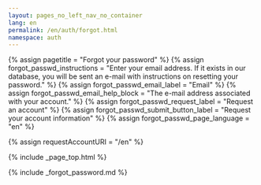 ```yaml
---
layout: pages_no_left_nav_no_container
lang: en
permalink: /en/auth/forgot.html
namespace: auth
---
```


{% assign pagetitle = "Forgot your password" %}
{% assign forgot_passwd_instructions = "Enter your email address. If it exists in our database, you will be sent an e-mail with instructions on resetting your password." %}
{% assign forgot_passwd_email_label = "Email" %}
{% assign forgot_passwd_email_help_block = "The e-mail address associated with your account." %}
{% assign forgot_passwd_request_label = "Request an account" %}
{% assign forgot_passwd_submit_button_label = "Request your account information" %}
{% assign forgot_passwd_page_language = "en" %}

{% assign requestAccountURI = "/en" %}

{% include _page_top.html %}

<body>
<div class="container">
    {% include _forgot_password.md %}
</div>

<script type="text/javascript" src="/js/cadc.passwordresetrequest.js"></script>
</body>
